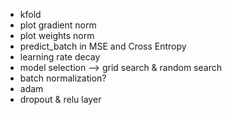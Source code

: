 - kfold
- plot gradient norm
- plot weights norm
- predict_batch in MSE and Cross Entropy
- learning rate decay
- model selection --> grid search & random search
- batch normalization?
- adam
- dropout & relu layer